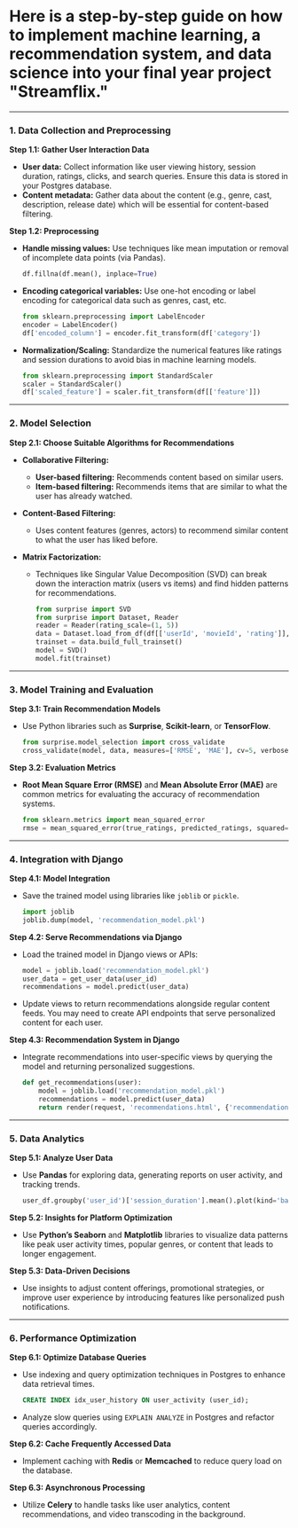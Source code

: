 # Here is a step-by-step guide on how to implement machine learning, a recommendation system, and data science into your final year project "Streamflix."

---

### 1. **Data Collection and Preprocessing**

**Step 1.1: Gather User Interaction Data**

- **User data:** Collect information like user viewing history, session duration, ratings, clicks, and search queries. Ensure this data is stored in your Postgres database.
- **Content metadata:** Gather data about the content (e.g., genre, cast, description, release date) which will be essential for content-based filtering.

**Step 1.2: Preprocessing**

- **Handle missing values:** Use techniques like mean imputation or removal of incomplete data points (via Pandas).

    ```python
    df.fillna(df.mean(), inplace=True)
    ```

- **Encoding categorical variables:** Use one-hot encoding or label encoding for categorical data such as genres, cast, etc.

    ```python
    from sklearn.preprocessing import LabelEncoder
    encoder = LabelEncoder()
    df['encoded_column'] = encoder.fit_transform(df['category'])
    ```

- **Normalization/Scaling:** Standardize the numerical features like ratings and session durations to avoid bias in machine learning models.

    ```python
    from sklearn.preprocessing import StandardScaler
    scaler = StandardScaler()
    df['scaled_feature'] = scaler.fit_transform(df[['feature']])
    ```

---

### 2. **Model Selection**

**Step 2.1: Choose Suitable Algorithms for Recommendations**

- **Collaborative Filtering:**
  - **User-based filtering:** Recommends content based on similar users.
  - **Item-based filtering:** Recommends items that are similar to what the user has already watched.

- **Content-Based Filtering:**
  - Uses content features (genres, actors) to recommend similar content to what the user has liked before.

- **Matrix Factorization:**
  - Techniques like Singular Value Decomposition (SVD) can break down the interaction matrix (users vs items) and find hidden patterns for recommendations.

    ```python
    from surprise import SVD
    from surprise import Dataset, Reader
    reader = Reader(rating_scale=(1, 5))
    data = Dataset.load_from_df(df[['userId', 'movieId', 'rating']], reader)
    trainset = data.build_full_trainset()
    model = SVD()
    model.fit(trainset)
    ```

---

### 3. **Model Training and Evaluation**

**Step 3.1: Train Recommendation Models**

- Use Python libraries such as **Surprise**, **Scikit-learn**, or **TensorFlow**.

    ```python
    from surprise.model_selection import cross_validate
    cross_validate(model, data, measures=['RMSE', 'MAE'], cv=5, verbose=True)
    ```

**Step 3.2: Evaluation Metrics**

- **Root Mean Square Error (RMSE)** and **Mean Absolute Error (MAE)** are common metrics for evaluating the accuracy of recommendation systems.

    ```python
    from sklearn.metrics import mean_squared_error
    rmse = mean_squared_error(true_ratings, predicted_ratings, squared=False)
    ```

---

### 4. **Integration with Django**

**Step 4.1: Model Integration**

- Save the trained model using libraries like `joblib` or `pickle`.

    ```python
    import joblib
    joblib.dump(model, 'recommendation_model.pkl')
    ```

**Step 4.2: Serve Recommendations via Django**

- Load the trained model in Django views or APIs:

    ```python
    model = joblib.load('recommendation_model.pkl')
    user_data = get_user_data(user_id)
    recommendations = model.predict(user_data)
    ```

- Update views to return recommendations alongside regular content feeds. You may need to create API endpoints that serve personalized content for each user.

**Step 4.3: Recommendation System in Django**

- Integrate recommendations into user-specific views by querying the model and returning personalized suggestions.

    ```python
    def get_recommendations(user):
        model = joblib.load('recommendation_model.pkl')
        recommendations = model.predict(user_data)
        return render(request, 'recommendations.html', {'recommendations': recommendations})
    ```

---

### 5. **Data Analytics**

**Step 5.1: Analyze User Data**

- Use **Pandas** for exploring data, generating reports on user activity, and tracking trends.

    ```python
    user_df.groupby('user_id')['session_duration'].mean().plot(kind='bar')
    ```

**Step 5.2: Insights for Platform Optimization**

- Use **Python’s Seaborn** and **Matplotlib** libraries to visualize data patterns like peak user activity times, popular genres, or content that leads to longer engagement.

**Step 5.3: Data-Driven Decisions**

- Use insights to adjust content offerings, promotional strategies, or improve user experience by introducing features like personalized push notifications.

---

### 6. **Performance Optimization**

**Step 6.1: Optimize Database Queries**

- Use indexing and query optimization techniques in Postgres to enhance data retrieval times.

    ```sql
    CREATE INDEX idx_user_history ON user_activity (user_id);
    ```

- Analyze slow queries using `EXPLAIN ANALYZE` in Postgres and refactor queries accordingly.

**Step 6.2: Cache Frequently Accessed Data**

- Implement caching with **Redis** or **Memcached** to reduce query load on the database.

**Step 6.3: Asynchronous Processing**

- Utilize **Celery** to handle tasks like user analytics, content recommendations, and video transcoding in the background.
